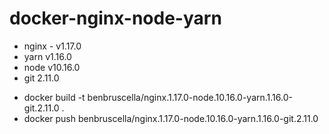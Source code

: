 # docker-nginx-node-yarn

 * nginx - v1.17.0
 * yarn v1.16.0
 * node v10.16.0
 * git 2.11.0

 - docker build -t benbruscella/nginx.1.17.0-node.10.16.0-yarn.1.16.0-git.2.11.0 .
 - docker push benbruscella/nginx.1.17.0-node.10.16.0-yarn.1.16.0-git.2.11.0
